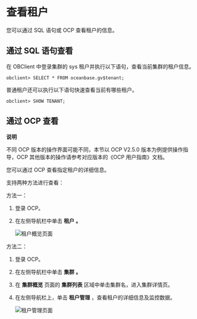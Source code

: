 查看租户 
=========================

您可以通过 SQL 语句或 OCP 查看租户的信息。

通过 SQL 语句查看 
--------------------------------

在 OBClient 中登录集群的 sys 租户并执行以下语句，查看当前集群的租户信息。

    obclient> SELECT * FROM oceanbase.gv$tenant;



普通租户还可以执行以下语句快速查看当前有哪些租户。

    obclient> SHOW TENANT;



通过 OCP 查看 
------------------------------

**说明**



不同 OCP 版本的操作界面可能不同，本节以 OCP V2.5.0 版本为例提供操作指导，OCP 其他版本的操作请参考对应版本的《OCP 用户指南》文档。

您可以通过 OCP 查看指定租户的详细信息。

支持两种方法进行查看：

方法一：

1. 登录 OCP。

   

2. 在左侧导航栏中单击 **租户** **。** 

   ![租户概览页面](https://static-aliyun-doc.oss-accelerate.aliyuncs.com/assets/img/zh-CN/0702770061/p167360.png)
   




方法二：

1. 登录 OCP。

   

2. 在左侧导航栏中单击 **集群** **。**

   

3. 在 **集群概览** 页面的 **集群列表** 区域中单击集群名，进入集群详情页。

   

4. 在左侧导航栏上，单击 **租户管理** ，查看租户的详细信息及监控数据。

   ![租户管理页面](https://static-aliyun-doc.oss-accelerate.aliyuncs.com/assets/img/zh-CN/1702770061/p167362.png)
   



